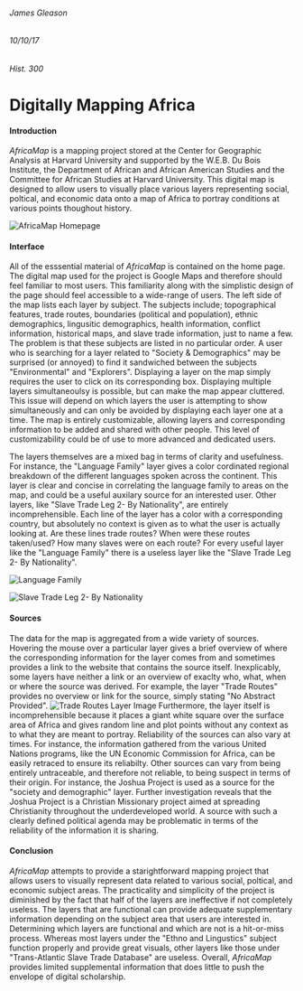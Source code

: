 ###### James Gleason
###### 10/10/17
###### Hist. 300
# Digitally Mapping Africa
#### Introduction
*AfricaMap* is a mapping project stored at the Center for Geographic Analysis at Harvard University and supported by the W.E.B. Du Bois Institute, the Department of African and African American Studies and the Committee for African Studies at Harvard University. This digital map is designed to allow users to visually place various layers representing social, poltical, and economic data onto a map of Africa to portray conditions at various points thoughout history.

![AfricaMap Homepage](africamap.jpeg "sample screen shot")

#### Interface
All of the esssential material of *AfricaMap* is contained on the home page. The digital map used for the project is Google Maps and therefore should feel familiar to most users. This familiarity along with the simplistic design of the page should feel accessible to a wide-range of users. The left side of the map lists each layer by subject. The subjects include; topographical features, trade routes, boundaries (political and population), ethnic demographics, lingusitic demographics, health information, conflict information, historical maps, and slave trade information, just to name a few. The problem is that these subjects are listed in no particular order. A user who is searching for a layer related to "Society & Demographics" may be surprised (or annoyed) to find it sandwiched between the subjects "Environmental" and "Explorers". Displaying a layer on the map simply requires the user to click on its corresponding box. Displaying multiple layers simultaneoulsy is possible, but can make the map appear cluttered. This issue will depend on which layers the user is attempting to show simultaneously and can only be avoided by displaying each layer one at a time. The map is entirely customizable, allowing layers and corresponding information to be added and shared with other people. This level of customizability could be of use to more advanced and dedicated users. 

The layers themselves are a mixed bag in terms of clarity and usefulness. For instance, the "Language Family" layer gives a color cordinated regional breakdown of the different languages spoken across the continent. This layer is clear and concise in correlating the language family to areas on the map, and could be a useful auxilary source for an interested user. Other layers, like "Slave Trade Leg 2- By Nationality", are entirely incomprehensible. Each line of the layer has a color with a corresponding country, but absolutely no context is given as to what the user is actually looking at. Are these lines trade routes? When were these routes taken/used? How many slaves were on each route? For every useful layer like the "Language Family" there is a useless layer like the "Slave Trade Leg 2- By Nationality".

![Language Family](AfricaMap2.png)

![Slave Trade Leg 2- By Nationality](AfricaMap3.png)

#### Sources
The data for the map is aggregated from a wide variety of sources. Hovering the mouse over a particular layer gives a brief overview of where the corresponding information for the layer comes from and sometimes provides a link to the website that contains the source itself. Inexplicably, some layers have neither a link or an overview of exaclty who, what, when or where the source was derived. For example, the layer "Trade Routes" provides no overview or link for the source, simply stating "No Abstract Provided". ![Trade Routes Layer Image](AfricaMap5.png) Furthermore, the layer itself is incomprehensible because it places a giant white square over the surface area of Africa and gives random line and plot points without any context as to what they are meant to portray. Reliability of the sources can also vary at times. For instance, the information gathered from the various United Nations programs, like the UN Economic Commission for Africa, can be easily retraced to ensure its reliabilty. Other sources can vary from being entirely untraceable, and therefore not reliable, to being suspect in terms of their origin. For instance, the Joshua Project is used as a source for the "society and demographic" layer. Further investigation reveals that the Joshua Project is a Christian Missionary project aimed at spreading Christianity throughout the underdeveloped world. A source with such a clearly defined political agenda may be problematic in terms of the reliability of the information it is sharing.     

#### Conclusion
*AfricaMap* attempts to provide a starightforward mapping project that allows users to visually represent data related to various social, poltical, and economic subject areas. The practicality and simplicity of the project is diminished by the fact that half of the layers are ineffective if not completely useless. The layers that are functional can provide adequate supplementary information depending on the subject area that users are interested in. Determining which layers are functional and which are not is a hit-or-miss process. Whereas most layers under the "Ethno and Lingustics" subject function properly and provide great visuals, other layers like those under "Trans-Atlantic Slave Trade Database" are useless. Overall, *AfricaMap* provides limited supplemental information that does little to push the envelope of digital scholarship.
